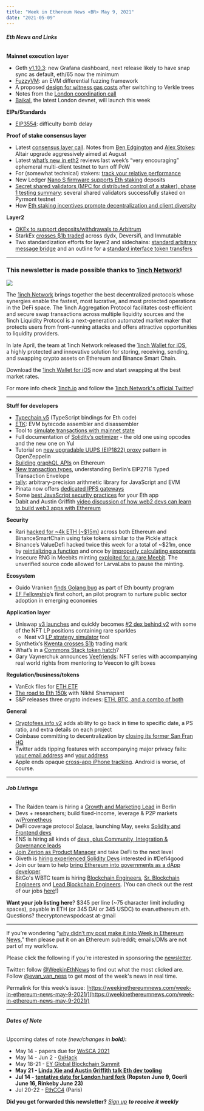 ```yaml
---
title: "Week in Ethereum News <BR> May 9, 2021"
date: "2021-05-09"
---
```


###### **Eth News and Links**

**Mainnet execution layer**

- Geth [v1.10.3](https://github.com/ethereum/go-ethereum/releases/tag/v1.10.3): new Grafana dashboard, next release likely to have snap sync as default, eth/65 now the minimum
- [FuzzyVM](https://mariusvanderwijden.github.io/blog/2021/05/02/FuzzyVM/): an EVM differential fuzzing framework
- A proposed [design for witness gas costs](https://notes.ethereum.org/@vbuterin/witness_gas_cost_2) after switching to Verkle trees
- Notes from the [London coordination call](https://twitter.com/TimBeiko/status/1390703192153808899)
- [Baikal](https://github.com/ethereum/eth1.0-specs/blob/master/network-upgrades/client-integration-testnets/baikal.md), the latest London devnet, will launch this week

**EIPs/Standards**

- [EIP3554](https://github.com/ethereum/EIPs/blob/909863b2938b5f8ae38d42c8b6442e599d7605a4/EIPS/eip-3554.md): difficulty bomb delay

**Proof of stake consensus layer**

- Latest [consensus layer call](https://youtu.be/qhcMxBh0GEc?t=117). Notes from [Ben Edgington](https://hackmd.io/@benjaminion/B1wRBDWdd) and [Alex Stokes](https://twitter.com/ralexstokes/status/1390370217524568064): Altair upgrade aggressively aimed at August
- Latest [what’s new in eth2](https://hackmd.io/@benjaminion/eth2_news/https%3A%2F%2Fhackmd.io%2F%40benjaminion%2Fwnie2_210508) reviews last week’s “very encouraging” ephemeral multi-client testnet to turn off PoW
- For (somewhat technical) stakers: [track your relative performance](https://www.reddit.com/r/ethstaker/comments/n692yp/granular_validator_performance_tracking/)
- New Ledger [Nano S firmware supports Eth staking](https://www.ledger.com/blog/ledger-nano-s-new-firmware-version-200-now-available) deposits
- [Secret shared validators (MPC for distributed control of a staker), phase 1 testing summary](https://medium.com/bloxstaking/secret-shared-validator-ssv-phase-1-testing-summary-5e3f5ab06083): several shared validators successfully staked on Pyrmont testnet
- How [Eth staking incentives promote decentralization and client diversity](https://phil-eth.medium.com/diversity-for-a-healthy-beaconchain-645ee1cea7ec)

**Layer2**

- [OKEx to support deposits/withdrawals to Arbitrum](https://www.okex.com/support/hc/en-us/articles/360060706511)
- StarkEx [crosses $1b traded](https://twitter.com/ukolodny/status/1390601561173381125) across dydx, Deversifi, and Immutable
- Two standardization efforts for layer2 and sidechains: [standard arbitrary message bridge](https://ethereum-magicians.org/t/a-standard-interface-for-arbitrary-message-bridges-between-chains-layers/6163) and an outline for a [standard interface token transfers](https://ethereum-magicians.org/t/outlining-a-standard-interface-for-cross-domain-erc20-transfers/6151)

* * *

### **This newsletter is made possible thanks to [1inch Network](https://1inch.io/?utm_source=evan_van_ness&utm_medium=newsletter&utm_campaign=letter_02)!**

![](https://weekinethereumnews.com/wp-content/uploads/2021/04/1inchbanner-1024x402.png)

The [1inch Network](https://1inch.io/?utm_source=evan_van_ness&utm_medium=newsletter&utm_campaign=letter_02) brings together the best decentralized protocols whose synergies enable the fastest, most lucrative, and most protected operations in the DeFi space. The 1inch Aggregation Protocol facilitates cost-efficient and secure swap transactions across multiple liquidity sources and the 1inch Liquidity Protocol is a next-generation automated market maker that protects users from front-running attacks and offers attractive opportunities to liquidity providers.

In late April, the team at 1inch Network released the [1inch Wallet for iOS](https://1inch.io/wallet/?utm_source=evan_van_ness&utm_medium=newsletter&utm_campaign=letter_02), a highly protected and innovative solution for storing, receiving, sending, and swapping crypto assets on Ethereum and Binance Smart Chain.

Download the [1inch Wallet for iOS](https://apps.apple.com/app/apple-store/id1546049391?pt=122481420&ct=evan_van_ness&mt=8) now and start swapping at the best market rates.

For more info check [1inch.io](https://1inch.io/?utm_source=evan_van_ness&utm_medium=newsletter&utm_campaign=letter_02) and follow the [1inch Network's official Twitter](https://twitter.com/1inchNetwork)!

* * *

**Stuff for developers**

- [Typechain v5](https://twitter.com/krzKaczor/status/1391473971531587584) (TypeScript bindings for Eth code)
- [ETK](https://quilt.github.io/etk/): EVM bytecode assembler and disassembler
- Tool to [simulate transactions with mainnet state](https://oko.palkeo.com/txview/)
- Full documentation of [Solidity’s optimizer](https://docs.soliditylang.org/en/latest/internals/optimizer.html) - the old one using opcodes and the new one on Yul
- Tutorial on [new upgradable UUPS (EIP1822) proxy](https://forum.openzeppelin.com/t/uups-proxies-tutorial-solidity-javascript/7786) pattern in OpenZeppelin
- [Building graphQL APIs](https://dev.to/dabit3/building-graphql-apis-on-ethereum-4poa) on Ethereum
- [New transaction types](https://blog.mycrypto.com/new-transaction-types-on-ethereum/), understanding Berlin’s EIP2718 Typed Transaction Envelope
- [tally](https://www.reddit.com/r/ethereum/comments/n7n1mq/tally_arbitraryprecision_arithmetic_library_for/): arbitrary-precision arithmetic library for JavaScript and EVM
- Pinata now offers [dedicated IPFS gateways](https://medium.com/pinata/announcing-dedicated-ipfs-gateways-60f599949ce)
- Some [best JavaScript security practices](https://twitter.com/brunobar79/status/1389724665338269701) for your Eth app
- Dabit and Austin Griffith [video discussion of how web2 devs can learn to build web3 apps with Ethereum](https://www.youtube.com/watch?v=ogjOjUjCVLk&t=780s)

**Security**

- Rari [hacked for ~4k ETH (~$15m)](https://nipunp.medium.com/5-8-21-rari-capital-exploit-timeline-analysis-8beda31cbc1a) across both Ethereum and BinanceSmartChain using fake tokens similar to the Pickle attack
- Binance’s ValueDefi hacked twice this week for a total of ~$21m, once by [reintializing a function](https://www.rekt.news/value-rekt2/) and once by [improperly calculating exponents](https://www.rekt.news/value-rekt3/)
- Insecure RNG in Meebits minting [exploited for a rare Meebit](https://twitter.com/sillytuna/status/1391013965170454540). The unverified source code allowed for LarvaLabs to pause the minting.

**Ecosystem**

- Guido Vranken [finds Golang bug](https://groups.google.com/g/golang-announce/c/cu9SP4eSXMc) as part of Eth bounty program
- [EF Fellowship](https://blog.ethereum.org/2021/05/07/ethereum-for-the-next-billion/)’s first cohort, an pilot program to nurture public sector adoption in emerging economies

**Application layer**

- Uniswap [v3 launches](https://uniswap.org/blog/launch-uniswap-v3/) and quickly becomes [#2 dex behind v2](https://twitter.com/haydenzadams/status/1391063276507836417) with some of the NFT LP positions containing rare sparkles
    - Neat v3 [LP strategy simulator](https://defi-lab.xyz/) tool
- Synthetix’s [Kwenta crosses $1b](https://twitter.com/kwenta_io/status/1390038926006624257) trading mark
- What’s in a [Commons Stack token hatch](https://medium.com/commonsstack/whats-in-a-hatch-3799a398243a)?
- Gary Vaynerchuk announces [Veefriends](https://www.veefriends.com/): NFT series with accompanying real world rights from mentoring to Veecon to gift boxes

**Regulation/business/tokens**

- VanEck files for [ETH ETF](https://www.sec.gov/Archives/edgar/data/1860788/000093041321001047/c101690_s1.htm)
- [The road to Eth 150k](https://draecomino.substack.com/p/the-road-to-150000-ethereum-with) with Nikhil Shamapant
- S&P releases three crypto indexes: [ETH, BTC, and a combo of both](https://www.coindesk.com/sp-goes-live-with-bitcoin-ethereum-crypto-indexes)

**General**

- [Cryptofees.info v2](https://dmihal.medium.com/cryptofees-info-grows-up-eaf64557f6f4) adds ability to go back in time to specific date, a PS ratio, and extra details on each project
- Coinbase committing to decentralization by [closing its former San Fran HQ](https://twitter.com/CoinbaseNews/status/1390065013071781889)
- Twitter adds tipping features with accompanying major privacy fails: [your email address](https://twitter.com/ashk4n/status/1390502576194392069) and [your address](https://twitter.com/amyhoy/status/1390419731564269568)
- Apple ends opaque [cross-app iPhone tracking](https://www.eff.org/deeplinks/2021/04/apples-apptrackingtransparency-upending-mobile-phone-tracking). Android is worse, of course.

* * *

###### **Job Listings**

- The Raiden team is hiring a [Growth and Marketing Lead](https://angel.co/company/brainbot-group/jobs/1350874-growth-marketing-lead-for-the-raiden-network) in Berlin
- Devs + researchers; build fixed-income, leverage & P2P markets w/[Prometheus](https://www.prl.one/jobs/)
- DeFi coverage protocol [Solace](https://solace.fi/), launching May, seeks [Solidity and Frontend devs](https://angel.co/company/solace-fi/jobs/1310318-full-stack-ethereum-developer)
- ENS is hiring all kinds of [devs, plus Community, Integration & Governance leads](https://medium.com/the-ethereum-name-service/ens-is-hiring-come-build-a-new-decentralized-internet-with-us-24398dea3ac)
- [Join Zerion as Product Manager](https://jobs.lever.co/zerion/02a3d561-3367-48c0-9e50-eef8db11d5dc?lever-origin=applied&lever-source%5B%5D=WeekInEthereum) and take DeFi to the next level
- Giveth is [hiring experienced Solidity Devs](https://cryptojobslist.com/jobs/lead-solidity-smart-contract-developer-at-giveth-remote) interested in #Defi4good
- Join our team to help [bring Ethereum into governments as a dApp developer](https://www.notion.so/symfoni/Symfoni-jobs-0c2bdc029d2a4cf7b91864a5e68ed00f)
- BitGo's WBTC team is hiring [Blockchain Engineers](https://boards.greenhouse.io/bitgo/jobs/5191525002), [Sr. Blockchain Engineers](https://boards.greenhouse.io/bitgo/jobs/5089951002) and [Lead Blockchain Engineers](https://boards.greenhouse.io/bitgo/jobs/5197342002). (You can check out the rest of our jobs [here](https://boards.greenhouse.io/bitgo)!)

**Want your job listing here**? $345 per line (~75 character limit including spaces), payable in ETH (or 345 DAI or 345 USDC) to evan.ethereum.eth. Questions? thecryptonewspodcast at-gmail

* * *

If you’re wondering “[why didn’t my post make it into Week in Ethereum News](https://www.evanvanness.com/post/179914035841/why-didnt-my-post-make-the-newsletter),” then please put it on an Ethereum subreddit; emails/DMs are not part of my workflow.

Please click the following if you’re interested in sponsoring the [newsletter](https://www.evanvanness.com/post/625741875743227904/evan-is-live-on-balancer).

Twitter: follow [@WeekinEthNews](https://twitter.com/WeekInEthNews) to find out what the most clicked are. Follow [@evan\_van\_ness](https://twitter.com/evan_van_ness) to get most of the week's news in real time.

Permalink for this week’s issue: [https://weekinethereumnews.com/week-in-ethereum-news-may-9-2021/](https://weekinethereumnews.com/week-in-ethereum-news-may-9-2021/)

* * *

###### **Dates of Note**

Upcoming dates of note _(_new/changes in **bold**_)_**:**

- May 14 - papers due for [WoSCA 2021](https://trailofbits.github.io/WoSCA/)
- May 14 - Jun 2 - [0xHack](https://0xhack.dev/)
- May 18-21 - [EY Global Blockchain Summit](https://pub.ey.com/public/2021/2101/2101-3679331/blockchain-summit-2021/index.html)
- **May 21 - [Linda Xie and Austin Griffith talk Eth dev tooling](https://twitter.com/ljxie/status/1390772688193560581)**
- **Jul 14 - [tentative date for London hard fork](https://docs.google.com/spreadsheets/d/1Y3yyTqeqRO1O2UFVkNkHK_V5oRulZd6y-JJbSnKYrb4/edit#gid=0) (Ropsten June 9, Goerli June 16, Rinkeby June 23)**
- Jul 20-22 - [EthCC4](https://ethcc.io/) (Paris)

**Did you get forwarded this newsletter?** _[Sign up](https://weekinethereum.substack.com/subscribe#about) **to receive it weekly**_
